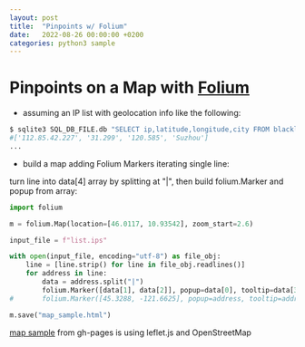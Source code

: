```yaml
---
layout: post
title:  "Pinpoints w/ Folium"
date:   2022-08-26 00:00:00 +0200
categories: python3 sample
---
```

# Pinpoints on a Map with [Folium](https://python-visualization.github.io/folium)

* assuming an IP list with geolocation info like the following:
```sh
$ sqlite3 SQL_DB_FILE.db "SELECT ip,latitude,longitude,city FROM blacklist" > list.ips
#['112.85.42.227', '31.299', '120.585', 'Suzhou']
...
```

* build a map adding Folium Markers iterating single line:

turn line into data[4] array by splitting at "|", then build folium.Marker and popup from array:
```python
import folium

m = folium.Map(location=[46.0117, 10.93542], zoom_start=2.6)

input_file = f"list.ips"

with open(input_file, encoding="utf-8") as file_obj:
    line = [line.strip() for line in file_obj.readlines()]
    for address in line:
        data = address.split("|")
        folium.Marker([data[1], data[2]], popup=data[0], tooltip=data[3]+", "+data[0]).add_to(m)
#       folium.Marker([45.3288, -121.6625], popup=address, tooltip=address).add_to(m)

m.save("map_sample.html")

```
[map sample](https://masterzorag.github.io/map_sample.html) from gh-pages is using leflet.js and OpenStreetMap
